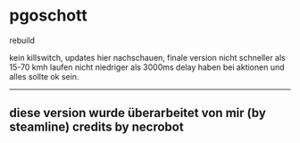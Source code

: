 # pgoschott
rebuild

kein killswitch, 
updates hier nachschauen, 
finale version 
nicht schneller als 15-70 kmh laufen 
nicht niedriger als 3000ms delay haben bei aktionen und alles sollte ok sein.



-------
diese version wurde überarbeitet von mir (by steamline)
credits by necrobot
--------

